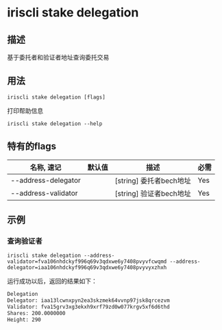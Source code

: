 # iriscli stake delegation

## 描述

基于委托者和验证者地址查询委托交易

## 用法

```
iriscli stake delegation [flags]
```
打印帮助信息
```
iriscli stake delegation --help
```
## 特有的flags

| 名称, 速记             | 默认值                      | 描述                                                                 | 必需     |
| --------------------- | -------------------------- | -------------------------------------------------------------------- | -------- |
| --address-delegator   |                            | [string] 委托者bech地址                                               | Yes      |
| --address-validator   |                            | [string] 验证者bech地址                                               | Yes      |

## 示例

### 查询验证者

```
iriscli stake delegation --address-validator=fva106nhdckyf996q69v3qdxwe6y7408pvyvfcwqmd --address-delegator=iaa106nhdckyf996q69v3qdxwe6y7408pvyvyxzhxh

```

运行成功以后，返回的结果如下：

```txt
Delegation
Delegator: iaa13lcwnxpyn2ea3skzmek64vvnp97jsk8qrcezvm
Validator: fva15grv3xg3ekxh9xrf79zd0w077krgv5xf6d6thd
Shares: 200.0000000
Height: 290
```
